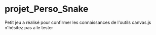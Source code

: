 # projet_Perso_Snake

Petit jeu a réalisé pour confirmer les connaissances de l'outils canvas.js n'hésitez pas a le tester
